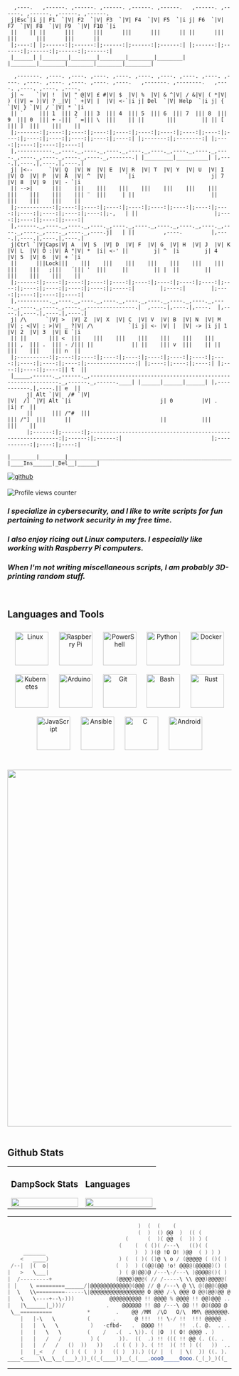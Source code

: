 

```
  ,----.   ,------. ,------. ,------. ,------. ,------.   ,------. ,------. ,------. ,------. ,------.                 
 j|Esc`|i j| F1  `|V| F2  `|V| F3  `|V| F4  `|V| F5  `|i j| F6  `|V| F7  `|V| F8  `|V| F9  `|V| F10 `|i        
 ||    || ||      |||      |||      |||      |||      || ||      |||      |||      |||      |||      ||         
 |;----:| |;------:|;------:|;------:|;------:|;------:| |;------:|;------:|;------:|;------:|;------:|       
 |______| |________|________|________|________|________| |________|________|________|________|________|
                                                                                                               
  ,-------. ,----. ,----. ,----. ,----. ,----. ,----. ,----. ,----. ,----. ,----. ,----. ,----. ,----. ,----.   ,-------. ,--------.   ,----. ,----. ,----. ,----.
 j| ~    `|V| !  |V| " @|V| £ #|V| $  |V| %  |V| & ^|V| / &|V| ( *|V| ) (|V| = )|V| ? _|V| ` +|V| |  |V| <-`|i j| Del  `|V| Help  `|i j| { `|V| } `|V| / `|V| * `|i
 || `     ||| 1  ||| 2  ||| 3  ||| 4  ||| 5  ||| 6  ||| 7  ||| 8  ||| 9  ||| 0  ||| + -||| ´ =||| \  |||    || ||       |||        || || [  ||| ]  |||    |||    ||
 |;-------:|;----:|;----:|;----:|;----:|;----:|;----:|;----:|;----:|;----:|;----:|;----:|;----:|;----:|;----:| |;-------:|;--------:| |;----:|;----:|;----:|;----:|
 |,-----------._,----._,----._,----._,----._,----._,----._,----._,----._,----._,----._,----._,----._,-------.| |_________|__________| |,----.|,----.|,----.|,----.|
 j| |<--     `|V| Q  |V| W  |V| E  |V| R  |V| T  |V| Y  |V| U  |V| I  |V| O  |V| P  |V| Å  |V| ^  |V|      `|i                        j| 7  |V| 8  |V| 9  |V| - `|i
 || -->|      |||    |||    |||    |||    |||    |||    |||    |||    |||    |||    |||    ||| ¨  |||     | ||                        ||    |||    |||    |||    ||
 |;-----------:|;----:|;----:|;----:|;----:|;----:|;----:|;----:|;----:|;----:|;----:|;----:|;----:|;-,   | ||                        |;----:|;----:|;----:|;----:|
 |,------._,----._,----._,----._,----._,----._,----._,----._,----._,----._,----._,----._,----._,----.j|   | ||         ,----.         |,----.|,----.|,----.|,----.|
 j|Ctrl `|V|Caps|V| A  |V| S  |V| D  |V| F  |V| G  |V| H  |V| J  |V| K  |V| L  |V| Ö :|V| Ä "|V| *  |i| <-' ||        j| ^  |i        j| 4  |V| 5  |V| 6  |V| + `|i
 ||      |||Lock|||    |||    |||    |||    |||    |||    |||    |||    |||    |||   ;|||   ´||| '  |||     ||        || |  ||        ||    |||    |||    |||    ||
 |;------:|;----:|;----:|;----:|;----:|;----:|;----:|;----:|;----:|;----:|;----:|;----:|;----:|;----:|;-----:|        |;----:|        |;----:|;----:|;----:|;----:|
 |,----------._,----._,----._,----._,----._,----._,----._,----._,----._,----._,----._,----._,---------------.|  ,----.|,----.|,----.  |,----.|,----.|,----.|,----.|
 j| /\      `|V| >  |V| Z  |V| X  |V| C  |V| V  |V| B  |V| N  |V| M  |V| ; <|V| : >|V| _ ?|V| /\           `|i j| <- |V| |  |V| -> |i j| 1  |V| 2  |V| 3  |V| E `|i
 || ||       ||| <  |||    |||    |||    |||    |||    |||    |||    ||| ,  ||| .  ||| - /||| ||            || ||    ||| v  |||    || ||    |||    |||    ||| n  ||
 |;----------:|;----:|;----:|;----:|;----:|;----:|;----:|;----:|;----:|;----:|;----:|;----:|;---------------:| |;----:|;----:|;----:| |;----:|;----:|;----:|| t  ||
 |_____,------._,------._,------------------------------------------------------------._,------._,------.____| |______|______|______| |,-----------.|,----.|| e  ||
      j| Alt `|V|  /# `|V|                                                            |V|  /] `|V| Alt `|i                            j| 0         |V| .  |i| r  ||
      ||      ||| /"#  |||                                                            ||| /"]  |||      ||                            ||           |||    |||    ||
      |;------:|;------:|;------------------------------------------------------------:|;------:|;------:|                            |;-----------:|;----:|;----:|
      |________|________|______________________________________________________________|________|________|                            |____Ins______|_Del__|______|
```
<a href="https://github.com/DampSock" target="_blank">
<img src=https://img.shields.io/badge/github-%2324292e.svg?&style=for-the-badge&logo=github&logoColor=white alt=github style="margin-bottom: 5px;" />
</a>  
  

![Profile views counter](https://komarev.com/ghpvc/?username=DampSock&&style=flat-square)  
  

### *I specialize in cybersecurity, and I like to write scripts for fun pertaining to network security in my free time.*
### *I also enjoy ricing out Linux computers. I especially like working with Raspberry Pi computers.*
### *When I'm not writing miscellaneous scripts, I am probably 3D-printing random stuff.*  

<br/>  

## Languages and Tools  
<div align="center">  
<img style="margin: 10px" src="https://profilinator.rishav.dev/skills-assets/linux-original.svg" alt="Linux" height="75" />  
<img style="margin: 10px" src="https://profilinator.rishav.dev/skills-assets/raspberrypi.png" alt="Raspberry Pi" height="75" />  
<img style="margin: 10px" src="https://profilinator.rishav.dev/skills-assets/powershell.png" alt="PowerShell" height="75" />  
<img style="margin: 10px" src="https://profilinator.rishav.dev/skills-assets/python-original.svg" alt="Python" height="75" />  
<img style="margin: 10px" src="https://profilinator.rishav.dev/skills-assets/docker-original-wordmark.svg" alt="Docker" height="75" />  
<img style="margin: 10px" src="https://profilinator.rishav.dev/skills-assets/kubernetes-icon.svg" alt="Kubernetes" height="75" />  
<img style="margin: 10px" src="https://profilinator.rishav.dev/skills-assets/arduino.png" alt="Arduino" height="75" />  
<img style="margin: 10px" src="https://profilinator.rishav.dev/skills-assets/git-scm-icon.svg" alt="Git" height="75" />  
<img style="margin: 10px" src="https://profilinator.rishav.dev/skills-assets/gnu_bash-icon.svg" alt="Bash" height="75" />  
<img style="margin: 10px" src="https://profilinator.rishav.dev/skills-assets/rust-plain.svg" alt="Rust" height="75" />  
<img style="margin: 10px" src="https://profilinator.rishav.dev/skills-assets/javascript-original.svg" alt="JavaScript" height="75" />  
<img style="margin: 10px" src="https://profilinator.rishav.dev/skills-assets/ansible.png" alt="Ansible" height="75" />  
<img style="margin: 10px" src="https://profilinator.rishav.dev/skills-assets/c-original.svg" alt="C" height="75" />  
<img style="margin: 10px" src="https://profilinator.rishav.dev/skills-assets/android-original-wordmark.svg" alt="Android" height="75" />  
</div>  

<br/>  
<br />

<div align="center">
<img src="https://www.numerama.com/wp-content/uploads/2016/04/torpi.png" align="center" height="" width="800" />
</div>  
<br />



## Github Stats  
<table><tr><td valign="top" width="50%">



### DampSock Stats  
<div align="center"><img src="https://github-readme-stats.vercel.app/api?username=DampSock&show_icons=true&count_private=true&hide_border=true" align="center" style="width: 100%" /></div>

</td><td valign="top" width="50%">



### Languages  
<div align="center"><img src="https://github-readme-stats.vercel.app/api/top-langs/?username=DampSock&hide_border=true&layout=compact" align="center" style="width: 100%" /></div>

</td></tr></table>  

---

```powershell
                                         )  (  (    (
                                         (  )  () @@  )  (( (
                                     (      (  )( @@  (  )) ) (
                                   (    (  ( ()( /---\   (()( (
     _______                            )  ) )(@ !O O! )@@  ( ) ) )
    <   ____)                      ) (  ( )( ()@ \ o / (@@@@@ ( ()( )
 /--|  |(  o|                     (  )  ) ((@@(@@ !o! @@@@(@@@@@)() (
|   >   \___|                      ) ( @)@@)@ /---\-/---\ )@@@@@()( )
|  /---------+                    (@@@@)@@@( // /-----\ \\ @@@)@@@@@(  .
| |    \ =========______/|@@@@@@@@@@@@@(@@@ // @ /---\ @ \\ @(@@@(@@@ .  .
|  \   \\=========------\|@@@@@@@@@@@@@@@@@ O @@@ /-\ @@@ O @@(@@)@@ @   .
|   \   \----+--\-)))           @@@@@@@@@@ !! @@@@ % @@@@ !! @@)@@@ .. .
|   |\______|_)))/             .    @@@@@@ !! @@ /---\ @@ !! @@(@@@ @ . .
 \__==========           *        .    @@ /MM  /\O   O/\  MM\ @@@@@@@. .
    |   |-\   \          (       .      @ !!!  !! \-/ !!  !!! @@@@@ .
    |   |  \   \          )   -cfbd-   .  @@@@ !!     !!  .(. @.  .. .
    |   |   \   \        (    /   .(  . \)). ( |O  )( O! @@@@ . )      .
    |   |   /   /         ) (      )).  ((  .) !! ((( !! @@ (. ((. .   .
    |   |  /   /   ()  ))   ))   .( ( ( ) ). ( !!  )( !! ) ((   ))  ..
    |   |_<   /   ( ) ( (  ) )   (( )  )).) ((/ |  (  | \(  )) ((. ).
____<_____\\__\__(___)_))_((_(____))__(_(___.oooO_____Oooo.(_(_)_)((_

```

---

